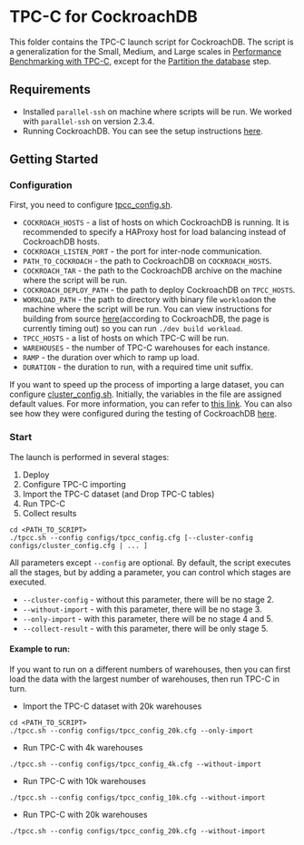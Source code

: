 # TPC-C for CockroachDB

This folder contains the TPC-C launch script for CockroachDB.
The script is a generalization for the Small, Medium, and Large scales in 
[Performance Benchmarking with TPC-C](https://www.cockroachlabs.com/docs/v23.1/performance-benchmarking-with-tpcc-large),
except for the [Partition the database](https://www.cockroachlabs.com/docs/v23.1/performance-benchmarking-with-tpcc-large#step-5-partition-the-database) step.


## Requirements
+ Installed `parallel-ssh` on machine where scripts will be run. We worked with `parallel-ssh` on version 2.3.4.
+ Running CockroachDB. You can see the setup instructions [here](../../db_installers/cockroach/README.md).

## Getting Started

### Configuration

First, you need to configure [tpcc_config.sh](configs/tpcc_config.cfg).

+ `COCKROACH_HOSTS` - a list of hosts on which CockroachDB is running. It is recommended to 
specify a HAProxy host for load balancing instead of CockroachDB hosts.
+ `COCKROACH_LISTEN_PORT` - the port for inter-node communication.
+ `PATH_TO_COCKROACH` - the path to CockroachDB on `COCKROACH_HOSTS`.
+ `COCKROACH_TAR` - the path to the CockroachDB archive on the machine where the script will be run.
+ `COCKROACH_DEPLOY_PATH` - the path to deploy CockroachDB on `TPCC_HOSTS`.
+ `WORKLOAD_PATH` - the path to directory with binary file `workload`on the machine where the script will be run.
You can view instructions for building from source 
[here](https://wiki.crdb.io/wiki/spaces/CRDB/pages/181338446/Getting+and+building+CockroachDB+from+source)(according to CockroachDB, the page is currently timing out) 
so you can run `./dev build workload`. 
+ `TPCC_HOSTS` - a list of hosts on which TPC-C will be run.
+ `WAREHOUSES` - the number of TPC-C warehouses for each instance.
+ `RAMP` - the duration over which to ramp up load.
+ `DURATION` - the duration to run, with a required time unit suffix.

If you want to speed up the process of importing a large dataset, you can 
configure [cluster_config.sh](configs/cluster_config.cfg). Initially, the variables 
in the file are assigned default values. For more information, you can refer to 
[this link](https://www.cockroachlabs.com/docs/v23.1/cluster-settings). You can
also see how they were configured during the testing of CockroachDB
[here](https://www.cockroachlabs.com/docs/v23.1/performance-benchmarking-with-tpcc-large#step-3-configure-the-cluster).

### Start
The launch is performed in several stages:
1. Deploy
2. Configure TPC-C importing
3. Import the TPC-C dataset (and Drop TPC-C tables)
4. Run TPC-C
5. Collect results


```shell
cd <PATH_TO_SCRIPT>
./tpcc.sh --config configs/tpcc_config.cfg [--cluster-config configs/cluster_config.cfg | ... ]
```
All parameters except `--config` are optional.
By default, the script executes all the stages, but by adding a parameter, you can control which stages are executed.
+ `--cluster-config` - without this parameter, there will be no stage 2.
+ `--without-import` - with this parameter, there will be no stage 3.
+ `--only-import` - with this parameter, there will be no stage 4 and 5.
+ `--collect-result` - with this parameter, there will be only stage 5.

#### Example to run:

If you want to run on a different numbers of warehouses, then you can first
load the data with the largest number of warehouses, then run TPC-C in turn. 
* Import the TPC-C dataset with 20k warehouses
```shell
cd <PATH_TO_SCRIPT>
./tpcc.sh --config configs/tpcc_config_20k.cfg --only-import
```
* Run TPC-C with 4k warehouses
```shell
./tpcc.sh --config configs/tpcc_config_4k.cfg --without-import
```
* Run TPC-C with 10k warehouses
```shell
./tpcc.sh --config configs/tpcc_config_10k.cfg --without-import
```
* Run TPC-C with 20k warehouses
```shell
./tpcc.sh --config configs/tpcc_config_20k.cfg --without-import
```
